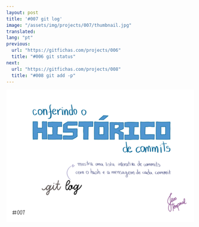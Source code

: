 ```yaml
---
layout: post
title: '#007 git log'
image: "/assets/img/projects/007/thumbnail.jpg"
translated:
lang: "pt"
previous:
  url: "https://gitfichas.com/projects/006"
  title: "#006 git status"
next:
  url: "https://gitfichas.com/projects/008"
  title: "#008 git add -p"
---
```


<img src="/assets/img/projects/007/full.jpg">